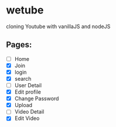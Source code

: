 # wetube

cloning Youtube with vanillaJS and nodeJS

## Pages:

- [ ] Home
- [x] Join
- [x] login
- [x] search
- [ ] User Detail
- [x] Edit profile
- [x] Change Password
- [x] Upload
- [ ] Video Detail
- [x] Edit Video
